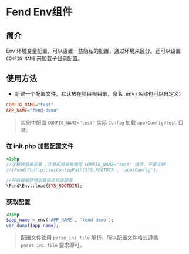 # Fend Env组件

## 简介
Env 环境变量配置，可以设置一些隐私的配置，通过环境来区分。还可以设置 `CONFIG_NAME` 来加载子目录配置。


## 使用方法
- 新建一个配置文件。默认放在项目根目录，命名 .env (名称也可以自定义)

```ini
CONFIG_NAME="test"
APP_NAME="fend-demo"
```

> 实例中配置 `CONFIG_NAME="test"` 实际 `Config` 加载 `app/Config/test` 目录。
### 在 init.php 加载配置文件

```php
<?php
//注释掉原来变量 ,注意如果没有使用 CONFIG_NAME="test" 选项，不要注释
//\Fend\Config::setConfigPath(SYS_ROOTDIR . 'app/Config');

//开启根据环境加载指定目录配置
\Fend\Env::load(SYS_ROOTDIR);

```

### 获取配置
```php
<?php
$app_name = env('APP_NAME', 'fend-demo');
var_dump($app_name);
```

> 配置文件使用 `parse_ini_file` 解析，所以配置文件格式遵循 `parse_ini_file` 要求即可。